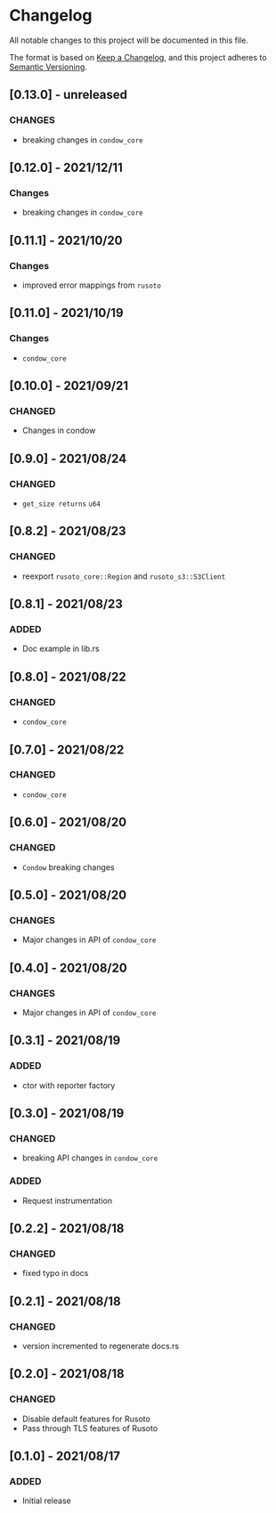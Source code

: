 # Changelog
All notable changes to this project will be documented in this file.

The format is based on [Keep a Changelog](https://keepachangelog.com/en/1.0.0/),
and this project adheres to [Semantic Versioning](https://semver.org/spec/v2.0.0.html).

## [0.13.0] -  unreleased

### CHANGES

- breaking changes in `condow_core`

## [0.12.0] - 2021/12/11

### Changes

- breaking changes in `condow_core`

## [0.11.1] - 2021/10/20

### Changes

* improved error mappings from `rusoto`

## [0.11.0] - 2021/10/19

### Changes

* `condow_core`

## [0.10.0] - 2021/09/21

### CHANGED

* Changes in condow

## [0.9.0] - 2021/08/24

### CHANGED

* `get_size returns` `u64`

## [0.8.2] - 2021/08/23

### CHANGED

* reexport `rusoto_core::Region` and `rusoto_s3::S3Client`

## [0.8.1] - 2021/08/23

### ADDED

* Doc example in lib.rs

## [0.8.0] - 2021/08/22

### CHANGED

* `condow_core`

## [0.7.0] - 2021/08/22

### CHANGED

* `condow_core`

## [0.6.0] - 2021/08/20

### CHANGED

* `Condow` breaking changes

## [0.5.0] - 2021/08/20

### CHANGES

* Major changes in API of `condow_core`

## [0.4.0] - 2021/08/20

### CHANGES

* Major changes in API of `condow_core`
## [0.3.1] - 2021/08/19

### ADDED

* ctor with reporter factory

## [0.3.0] - 2021/08/19

### CHANGED

* breaking API changes in `condow_core`

### ADDED

* Request instrumentation
## [0.2.2] - 2021/08/18

### CHANGED

* fixed typo in docs

## [0.2.1] - 2021/08/18

### CHANGED

* version incremented to regenerate docs.rs
## [0.2.0] - 2021/08/18
### CHANGED

* Disable default features for Rusoto
* Pass through TLS features of Rusoto
## [0.1.0] - 2021/08/17
### ADDED

* Initial release